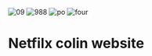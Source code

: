 ![09](https://user-images.githubusercontent.com/110189253/184956005-16b27447-00b3-4ed7-bc1c-46101c98599a.PNG)
![988](https://user-images.githubusercontent.com/110189253/184955685-ae764029-75f7-42e3-889c-aba9ea27def2.PNG)
![po](https://user-images.githubusercontent.com/110189253/184954969-eb73d737-378d-4308-a751-64b8fcff1d4d.PNG)
![four](https://user-images.githubusercontent.com/110189253/184946396-37cbe431-4cf6-4378-b784-63e187979608.PNG)
# Netfilx colin website


